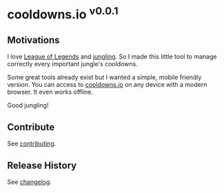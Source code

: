 # cooldowns.io <sup>v0.0.1</sup>

## Motivations

I love [League of Legends] and [jungling].
So I made this little tool to manage correctly every important jungle's cooldowns.

Some great tools already exist but I wanted a simple, mobile friendly version.
You can access to [cooldowns.io] on any device with a modern browser.
It even works offline.

Good jungling!

## Contribute

See [contributing].

[contributing]: CONTRIBUTING.md

## Release History

See [changelog].

[changelog]: CHANGELOG.md

[League of Legends]: http://leagueoflegends.com
[jungling]: http://leagueoflegends.wikia.com/wiki/Jungling
[cooldowns.io]: http://cooldowns.io
